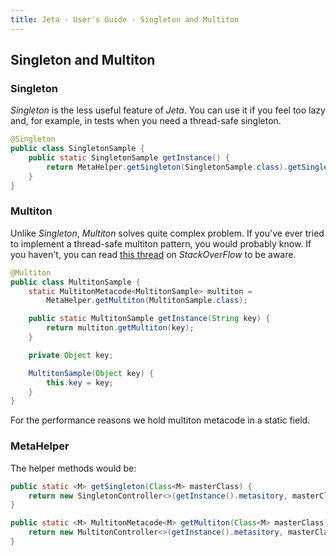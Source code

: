 ```yaml
---
title: Jeta - User's Guide - Singleton and Multiton
---
```


<div class="page-header">
    <h2>Singleton and Multiton</h2>
</div>

### Singleton

*Singleton* is the less useful feature of *Jeta*. You can use it if you feel too lazy and, for example, in tests when you need a thread-safe singleton.

```java
@Singleton
public class SingletonSample {
    public static SingletonSample getInstance() {
        return MetaHelper.getSingleton(SingletonSample.class).getSingleton();
    }
}
```

### Multiton

Unlike *Singleton*, *Multiton* solves quite complex problem. If you've ever tried to implement a thread-safe multiton pattern, you would probably know. If you haven't, you can read [this thread](http://stackoverflow.com/questions/11126866/thread-safe-multitons-in-java) on *StackOverFlow* to be aware.

```java
@Multiton
public class MultitonSample {
    static MultitonMetacode<MultitonSample> multiton =
        MetaHelper.getMultiton(MultitonSample.class);

    public static MultitonSample getInstance(String key) {
        return multiton.getMultiton(key);
    }

    private Object key;

    MultitonSample(Object key) {
        this.key = key;
    }
}
```

For the performance reasons we hold multiton metacode in a static field.

### MetaHelper

The helper methods would be:

```java
public static <M> getSingleton(Class<M> masterClass) {
    return new SingletonController<>(getInstance().metasitory, masterClass).getSingleton();
}

public static <M> MultitonMetacode<M> getMultiton(Class<M> masterClass) {
    return new MultitonController<>(getInstance().metasitory, masterClass).getMetacode();
}
```

